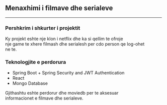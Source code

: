 ## Menaxhimi i filmave dhe serialeve

---

### Pershkrim i shkurter i projektit

Ky projekt eshte nje klon i netflix dhe ka si qellim te ofroje <br>
nje game te xhere filmash dhe serialesh per cdo person qe log-ohet <br>
ne te.

### Teknologjite e perdorura

* Spring Boot + Spring Security and JWT Authentication
* React
* Mongo Database

Gjithashtu eshte perdorur dhe moviedb per te aksesuar <br>
informacionet e filmave dhe serialeve.
